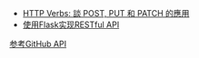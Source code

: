 - [HTTP Verbs: 談 POST, PUT 和 PATCH 的應用](https://ihower.tw/blog/archives/6483)
- [使用Flask实现RESTful API](http://www.jianshu.com/p/f3624eebff80)

[参考GitHub API](https://developer.github.com/v3/gists/)

